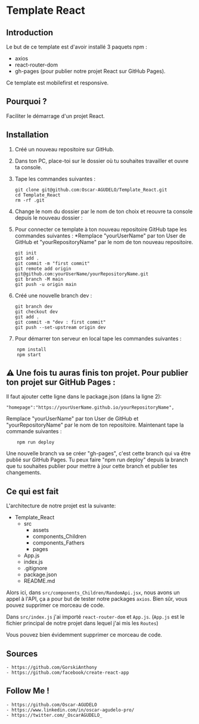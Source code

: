 # Template React

## Introduction

Le but de ce template est d'avoir installé 3 paquets npm :

- axios
- react-router-dom
- gh-pages (pour publier notre projet React sur GitHub Pages).

Ce template est mobilefirst et responsive.

## Pourquoi ?

Faciliter le démarrage d'un projet React.

## Installation

1. Créé un nouveau repositoire sur GitHub.

2. Dans ton PC, place-toi sur le dossier où tu souhaites travailler et ouvre ta console.

3. Tape les commandes suivantes :

    ```
    git clone git@github.com:Oscar-AGUDELO/Template_React.git
    cd Template_React
    rm -rf .git
    ```

4. Change le nom du dossier par le nom de ton choix et reouvre ta console depuis le nouveau dossier :

5. Pour connecter ce template à ton nouveau repositoire GitHub tape les commandes suivantes :
    *Remplace "yourUserName" par ton User de GitHub et "yourRepositoryName" par le nom de ton nouveau repositoire.
    ```
    git init
    git add .
    git commit -m "first commit"
    git remote add origin git@github.com:yourUserName/yourRepositoryName.git
    git branch -M main
    git push -u origin main
    ```

6. Créé une nouvelle branch dev :
    ```
    git branch dev
    git checkout dev
    git add .
    git commit -m "dev : first commit"
    git push --set-upstream origin dev
    ```

7. Pour démarrer ton serveur en local tape les commandes suivantes :

```
    npm install
    npm start
```

## ⚠ Une fois tu auras finis ton projet. Pour publier ton projet sur GitHub Pages :

Il faut ajouter cette ligne dans le package.json (dans la ligne 2):

```
"homepage":"https://yourUserName.github.io/yourRepositoryName",
```

Remplace "yourUserName" par ton User de GitHub et "yourRepositoryName" par le nom de ton repositoire. Maintenant tape la commande suivantes :

```
    npm run deploy
```

Une nouvelle branch va se créer "gh-pages", c'est cette branch qui va être publié sur GitHub Pages. Tu peux faire "npm run deploy" depuis la branch que tu souhaites publier pour mettre à jour cette branch et publier tes changements.

## Ce qui est fait

L'architecture de notre projet est la suivante:
- Template_React
    - src
        - assets
        - components_Children
        - components_Fathers
        - pages
    - App.js
    - index.js
    - .gitignore
    - package.json
    - README.md

Alors ici, dans `src/components_Children/RandomApi.jsx`, nous avons un appel à l'API, ça a pour but de tester notre
packages `axios`.
Bien sûr, vous pouvez supprimer ce morceau de code.

Dans `src/index.js` j'ai importé `react-router-dom` et `App.js`. (`App.js` est le fichier principal de notre projet dans
lequel j'ai mis les `Routes`)

Vous pouvez bien évidemment supprimer ce morceau de code.


## Sources

    - https://github.com/GorskiAnthony
    - https://github.com/facebook/create-react-app

## Follow Me ! 

    - https://github.com/Oscar-AGUDELO
    - https://www.linkedin.com/in/oscar-agudelo-pro/
    - https://twitter.com/_OscarAGUDELO_
